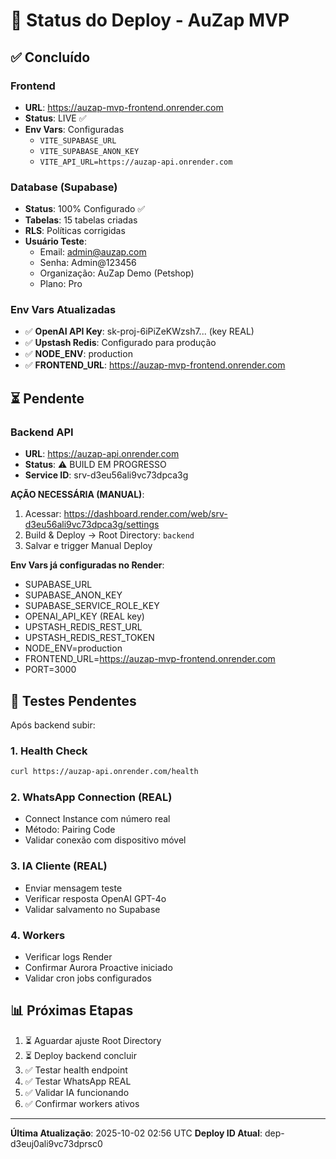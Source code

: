 # 🚀 Status do Deploy - AuZap MVP

## ✅ Concluído

### Frontend
- **URL**: https://auzap-mvp-frontend.onrender.com
- **Status**: LIVE ✅
- **Env Vars**: Configuradas
  - `VITE_SUPABASE_URL`
  - `VITE_SUPABASE_ANON_KEY`
  - `VITE_API_URL=https://auzap-api.onrender.com`

### Database (Supabase)
- **Status**: 100% Configurado ✅
- **Tabelas**: 15 tabelas criadas
- **RLS**: Políticas corrigidas
- **Usuário Teste**:
  - Email: admin@auzap.com
  - Senha: Admin@123456
  - Organização: AuZap Demo (Petshop)
  - Plano: Pro

### Env Vars Atualizadas
- ✅ **OpenAI API Key**: sk-proj-6iPiZeKWzsh7... (key REAL)
- ✅ **Upstash Redis**: Configurado para produção
- ✅ **NODE_ENV**: production
- ✅ **FRONTEND_URL**: https://auzap-mvp-frontend.onrender.com

## ⏳ Pendente

### Backend API
- **URL**: https://auzap-api.onrender.com
- **Status**: ⚠️ BUILD EM PROGRESSO
- **Service ID**: srv-d3eu56ali9vc73dpca3g

**AÇÃO NECESSÁRIA (MANUAL)**:
1. Acessar: https://dashboard.render.com/web/srv-d3eu56ali9vc73dpca3g/settings
2. Build & Deploy → Root Directory: `backend`
3. Salvar e trigger Manual Deploy

**Env Vars já configuradas no Render**:
- SUPABASE_URL
- SUPABASE_ANON_KEY
- SUPABASE_SERVICE_ROLE_KEY
- OPENAI_API_KEY (REAL key)
- UPSTASH_REDIS_REST_URL
- UPSTASH_REDIS_REST_TOKEN
- NODE_ENV=production
- FRONTEND_URL=https://auzap-mvp-frontend.onrender.com
- PORT=3000

## 🧪 Testes Pendentes

Após backend subir:

### 1. Health Check
```bash
curl https://auzap-api.onrender.com/health
```

### 2. WhatsApp Connection (REAL)
- Connect Instance com número real
- Método: Pairing Code
- Validar conexão com dispositivo móvel

### 3. IA Cliente (REAL)
- Enviar mensagem teste
- Verificar resposta OpenAI GPT-4o
- Validar salvamento no Supabase

### 4. Workers
- Verificar logs Render
- Confirmar Aurora Proactive iniciado
- Validar cron jobs configurados

## 📊 Próximas Etapas

1. ⏳ Aguardar ajuste Root Directory
2. ⏳ Deploy backend concluir
3. ✅ Testar health endpoint
4. ✅ Testar WhatsApp REAL
5. ✅ Validar IA funcionando
6. ✅ Confirmar workers ativos

---

**Última Atualização**: 2025-10-02 02:56 UTC
**Deploy ID Atual**: dep-d3euj0ali9vc73dprsc0
